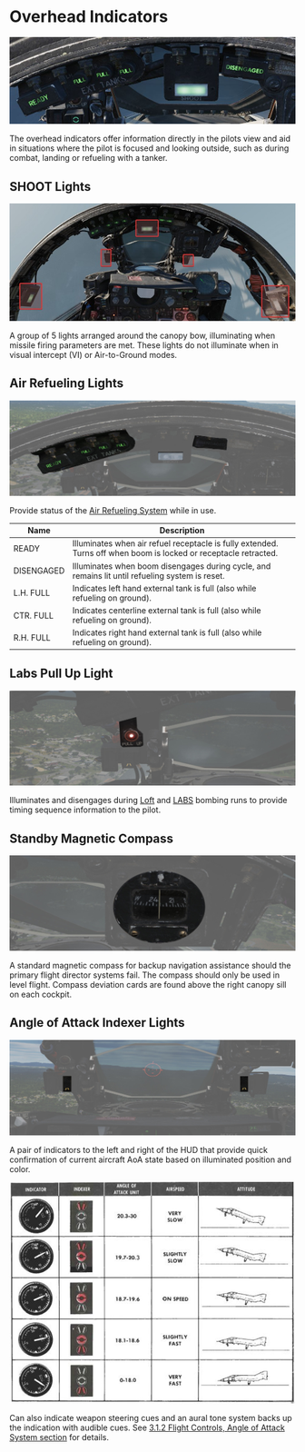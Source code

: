 # Overhead Indicators

![Overhead Indicators](../../img/pilot_overhead_indicators.jpg)

The overhead indicators offer information directly in the pilots view and aid in
situations where the pilot is focused and looking outside, such as during combat,
landing or refueling with a tanker.

## SHOOT Lights

![LftShoot](../../img/pilot_shoot_lights.jpg)

A group of 5 lights arranged around the canopy bow, illuminating when missile
firing parameters are met. These lights do not illuminate when in visual intercept (VI)
or Air-to-Ground modes.

## Air Refueling Lights

![AARLights](../../img/pilot_aar_lights.jpg)

Provide status of the [Air Refueling System](../../systems/utility.md#air-refueling-system) while
in use.

| Name       | Description                                                                                                      |
|------------|------------------------------------------------------------------------------------------------------------------|
| READY      | Illuminates when air refuel receptacle is fully extended. Turns off when boom is locked or receptacle retracted. |
| DISENGAGED | Illuminates when boom disengages during cycle, and remains lit until refueling system is reset.                  |
| L.H. FULL  | Indicates left hand external tank is full (also while refueling on ground).                                      |
| CTR. FULL  | Indicates centerline external tank is full (also while refueling on ground).                                     |
| R.H. FULL  | Indicates right hand external tank is full (also while refueling on ground).                                     |

## Labs Pull Up Light

![LabsPU](../../img/pilot_pull_up_light.jpg)

Illuminates and disengages during [Loft](../../systems/weapon_systems/arbcs.md)
and [LABS](../../systems/weapon_systems/arbcs.md) bombing runs to provide timing
sequence information to the pilot.

## Standby Magnetic Compass

![StbyMagComp](../../img/pilot_standby_magnetic_compass.jpg)

A standard magnetic compass for backup navigation assistance should the primary
flight director systems fail. The compass should only be used in level flight. Compass deviation
cards are found above the right canopy sill on each cockpit.

## Angle of Attack Indexer Lights

![AoA](../../img/pilot_overhead_aoa_indexer.jpg)

A pair of indicators to the left and right of the HUD that provide quick
confirmation of current aircraft AoA state based on illuminated
position and color.

![AoA_table](../../img/AoA_table.jpg)

Can also indicate weapon steering cues and an aural tone system backs
up the indication with audible cues.
See [3.1.2 Flight Controls, Angle of Attack System section](../../systems/flight_controls_gear/flight_controls.md#angle-of-attack-system)
for details.
